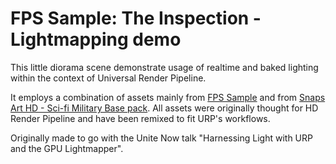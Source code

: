 # FPS Sample: The Inspection - Lightmapping demo

This little diorama scene demonstrate usage of realtime and baked lighting within the context of Universal Render Pipeline.

It employs a combination of assets mainly from [FPS Sample](https://unity.com/fps-sample) and from [Snaps Art HD - Sci-fi Military Base pack](https://assetstore.unity.com/packages/templates/packs/snaps-art-hd-sci-fi-military-base-158105). All assets were originally thought for HD Render Pipeline and have been remixed to fit URP's workflows.

Originally made to go with the Unite Now talk "Harnessing Light with URP and the GPU Lightmapper".
